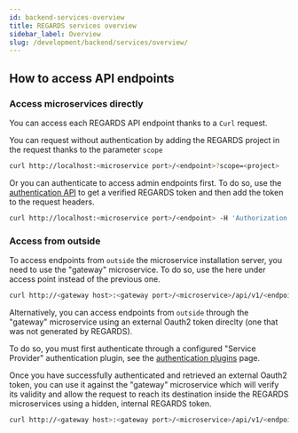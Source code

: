 ```yaml
---
id: backend-services-overview
title: REGARDS services overview
sidebar_label: Overview
slug: /development/backend/services/overview/
---
```


## How to access API endpoints

### Access microservices directly

You can access each REGARDS API endpoint thanks to a `Curl` request.

You can request without authentication by adding the REGARDS project in the request thanks to the parameter `scope`

```bash
curl http://localhost:<microservice port>/<endpoint>?scope=<project>
```

Or you can authenticate to access admin endpoints first. To do so, use the [authentication API](authentication/api-guides/get-token-curl.md) to get a verified REGARDS token and then add the token to the request headers.

```bash
curl http://localhost:<microservice port>/<endpoint> -H 'Authorization: bearer <token>'
```

### Access from outside

To access endpoints from `outside` the microservice installation server, you need to use the "gateway" microservice. To do so, use the here under access point instead of the previous one.

```bash
curl http://<gateway host>:<gateway port>/<microservice>/api/v1/<endpoint>
```

Alternatively, you can access endpoints from `outside` through the "gateway" microservice using an external Oauth2 token direclty (one that was not generated by REGARDS).

To do so, you must first authenticate through a configured "Service Provider" authentication plugin, see the [authentication plugins](authentication/contributor-guides/authentication-plugins.md) page.

Once you have successfully authenticated and retrieved an external Oauth2 token, you can use it against the "gateway" microservice which will verify its validity and allow the request to reach its destination inside the REGARDS microservices using a hidden, internal REGARDS token.

```bash
curl http://<gateway host>:<gateway port>/<microservice>/api/v1/<endpoint> -H 'Authorization: bearer <sso token>'
```
